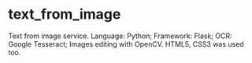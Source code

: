 # text_from_image
Text from image service.
Language: Python; Framework: Flask; 
OCR: Google Tesseract;
Images editing with OpenCV. HTML5, CSS3 was used too.
